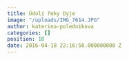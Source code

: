 ```yaml
---
title: Údolí řeky Dyje
image: "/uploads/IMG_7614.JPG"
author: katerina-polednikova
categories: []
position: 18
date: 2016-04-18 22:16:50.000000000 Z
---
```

